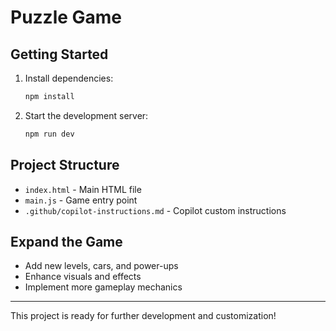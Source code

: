 # Puzzle Game

## Getting Started

1. Install dependencies:
   ```sh
   npm install
   ```
2. Start the development server:
   ```sh
   npm run dev
   ```

## Project Structure
- `index.html` - Main HTML file
- `main.js` - Game entry point
- `.github/copilot-instructions.md` - Copilot custom instructions

## Expand the Game
- Add new levels, cars, and power-ups
- Enhance visuals and effects
- Implement more gameplay mechanics

---
This project is ready for further development and customization!

